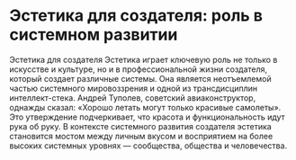 # Эстетика для создателя: роль в системном развитии

Эстетика для создателя
Эстетика играет ключевую роль не только в искусстве и культуре, но и в профессиональной жизни создателя, который создает различные системы. Она является неотъемлемой частью системного мировоззрения и одной из трансдисциплин интеллект-стека. Андрей Туполев, советский авиаконструктор, однажды сказал: «Хорошо летать могут только красивые самолеты». Это утверждение подчеркивает, что красота и функциональность идут рука об руку. В контексте системного развития создателя эстетика становится мостом между личным вкусом и восприятием на более высоких системных уровнях — сообщества, общества и человечества.
